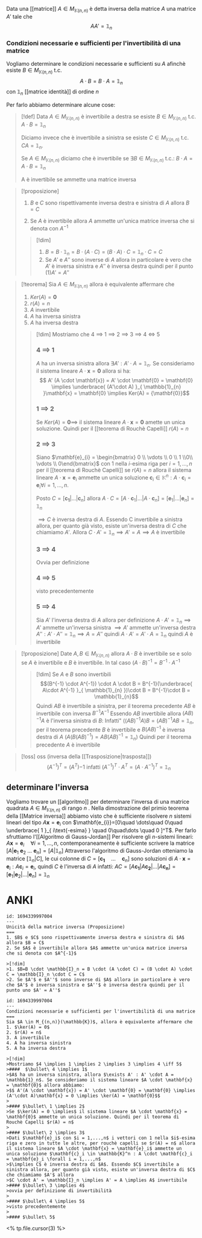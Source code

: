 Data una [[matrice]] $A \in M_{\mathbb{K}(n,n)}$ è detta inversa della matrice $A$ una matrice $A'$ tale che
$$ A A' = \mathbb{1}_{n}$$



### Condizioni necessarie e sufficienti per l'invertibilità di una matrice
Vogliamo determinare le condizioni necessarie e sufficienti su $A$ afinchè esiste $B \in M_{\mathbb{K}(n,n)}$  t.c.
$$ A \cdot B = B \cdot A = \mathbb{1}_{n} $$
con $\mathbb{1}_{n}$ [[matrice identità]] di ordine $n$


Per farlo abbiamo determinare alcune cose:

>[!def]
>Data $A \in M_{\mathbb{K}(n,n)}$ è invertibile a destra se esiste $B \in M_{\mathbb{K}(n,n)}$ t.c. $A \cdot B = \mathbb{1}_{n}$
>
>Diciamo invece che è invertibile a sinistra se esiste $C \in M_{\mathbb{K}(n,n)}$ t.c. $CA = \mathbb{1}_{n}$.
>
> Se $A \in M_{\mathbb{K}(n,n)}$ diciamo che è invertibile se $\exists B \in M_{\mathbb{K}(n,n)}$ t.c.: $B \cdot A = A \cdot B = \mathbb{1}_{n}$
>
>A è invertibile se ammette una matrice inversa


>[!proposizione]
 >1. $B$ e $C$ sono rispettivamente inversa destra e sinistra di $A$ allora $B = C$
>
> 2. Se $A$ è invertibile allora $A$ ammette un'unica matrice inversa che si denota con $A^{-1}$
>
>>[!dim]
>> 1. $B = B \cdot \mathbb{1}_{n} = B \cdot (A \cdot C) = (B \cdot A) \cdot C = \mathbb{1}_{n} \cdot C = C$ 
>> 2. Se $A'$ e $A''$ sono inverse di $A$ allora in particolare è vero che $A'$ è inversa sinistra e $A''$ è inversa destra quindi per il punto $(1) A' = A''$



>[!teorema]
>Sia $A \in M_{\mathbb{K}(n,n)}$ allora è equivalente affermare che
>1. $Ker(A) = {\mathbf{0}}$
>2. $r(A) = n$
>3. $A$ invertibile
>4. $A$ ha inversa sinistra
>5. $A$ ha inversa destra
>
>>[!dim]
>>Mostriamo che 4 $\implies$ 1 $\implies$ 2 $\implies$ 3 $\implies$ 4 $\iff$ 5
>>
>> ### 4 $\implies$ 1
>> $A$ ha un inversa sinistra allora $\exists A' : A' \cdot A = \mathbb{1}_{n}$. Se consideriamo il sistema lineare $A \cdot \mathbf{x} = \mathbf{0}$ allora si ha:
>> $$  A' (A \cdot \mathbf{x}) = A' \cdot \mathbf{0} = \mathbf{0} \implies \underbrace{ (A'\cdot A) }_{ \mathbb{1}_{n} }\mathbf{x} = \mathbf{0} \implies Ker(A) = {\mathbf{0}}$$
>>
>>### 1 $\implies$ 2
>> Se $Ker(A) = {\mathbf{0}} \implies$ il sistema lineare $A \cdot \mathbf{x} = \mathbf{0}$ amette un unica soluzione. Quindi per il [[teorema di Rouchè Capelli]] $r(A) = n$
>>
>> ### 2 $\implies$ 3
>> Siano $\mathbf{e}_{i} = \begin{bmatrix} 0 \\ \vdots \\ 0 \\ 1 \\0\\ \vdots \\ 0\end{bmatrix}$ con $1$ nella $i$-esima riga per $i = 1,\dots,n$ per il [[teorema di Rouchè Capelli]] se $r(A) = n$ allora il sistema lineare $A \cdot \mathbf{x} = \mathbf{e}_{i}$ ammette un unica soluzione $\mathbf{c}_{i} \in \mathbb{K}^n : A \cdot \mathbf{c}_{i}=\mathbf{e}_{i} \forall i = 1,\dots,n$.
>> 
>> Posto $C = [\mathbf{c_{1}}|\dots| \mathbf{c}_{n}]$ 
>> allora $A \cdot C = [A \cdot \mathbf{c}_{1}| \dots | A \cdot \mathbf{c}_{n}] = [\mathbf{e}_{1}|\dots|\mathbf{e}_{n}] = \mathbb{1}_{n}$ 
>> 
>> $\implies C$ è inversa destra di $A$. Essendo C invertibile a sinistra allora, per quanto già visto, esiste un'inversa destra di $C$ che chiamiamo $A'$. Allora $C \cdot A' = \mathbb{1}_{n} \implies A' = A \implies A$ è invertibile
>> ### 3 $\implies$ 4
>> Ovvia per definizione
>>
>>### 4 $\implies$ 5
>>visto precedentemente
>>### 5 $\implies$ 4
>>Sia $A'$ l'inversa destra di $A$ allora per definizione $A \cdot A' = \mathbb{1}_{n} \implies A'$ ammette un'inversa sinistra $\implies A'$  ammette un'inversa destra $A'': A' \cdot A'' = \mathbb{1}_{n} \implies A = A''$ quindi $A \cdot A' = A' \cdot A = \mathbb{1}_{n}$ quindi $A$ è invertibile


>[!proposizione]
>Date $A,B \in M_{\mathbb{K}(n,n)}$ allora $A \cdot B$ è invertibile se e solo se $A$ è invertibile e $B$ è invertibile. In tal caso $(A \cdot B)^{-1} = B^{-1}\cdot A^{-1}$
>
>>[!dim]
>>Se $A$ e $B$ sono invertibili
>>$$(B^{-1} \cdot A^{-1}) \cdot A \cdot B = B^{-1}(\underbrace{ A\cdot A^{-1} }_{ \mathbb{1}_{n} })\cdot B = B^{-1}\cdot B = \mathbb{1}_{n}$$
>Quindi $AB$ è invertibile a sinistra, per il teorema precedente $AB$ è invertibile con inversa $B^{-1}A^{-1}$
>Essendo $AB$ invertibile allora $(AB)^{-1}A$ è l'inversa sinistra di $B$:
>Infatti" $((AB)^{-1}A)B = (AB)^{-1}AB = \mathbb{1}_{n}$, per il teorema precedente $B$ è invertibile e $B(AB)^{-1}$ è inversa destra di $A$ ($A(B(AB)^{-1})=AB(AB)^{-1} = \mathbb{1}_{n}$) 
>Quindi per il teorema precedente $A$ è invertibile


>[!oss] oss (inversa della [[Trasposizione|trasposta]])
> $$ (A^{-1})^{T} = (A^T){-1} \text{  infatti  } (A^{-1})^{T} \cdot A^{T} = (A \cdot A^{-1})^{T} = \mathbb{1}_{n} $$

## determinare l'inversa
Vogliamo trovare un [[algoritmo]] per determinare l'inversa di una matrice quadrata $A \in M_{\mathbb{K}(n,n)}$ di rango $n$ .
Nella dimostrazione del primio teorema della [[Matrice inversa]] abbiamo visto che è sufficiente risolvere $n$ sistemi lineari del tipo $A \mathbf{x} = \mathbf{e}_{i}$ con $\mathbf{e_{i}}=[0\quad \dots\quad 0\quad \underbrace{ 1 }_{ i\text{-esima} } \quad 0\quad\dots \quad 0 ]^T$.
Per farlo sfruttiamo l'[[Algoritmo di Gauss-Jordan]]
Per risolvere gli $n$-sistemi lineari: $A\mathbf{x} = \mathbf{e}_{i}\quad \forall i = 1, \dots, n$, contemporaneamente è sufficiente scrivere la matrice $[A| \mathbf{e}_{1}\ \mathbf{e}_{2}\ \dots\ \mathbf{e}_{n}] = [A|\mathbb{1}_{n}]$
Attraverso l'algoritmo di Gauss-Jordan otteniamo la matrice $[\mathbb{1}_{n}|C]$, le cui colonne di $C = [\mathbf{c_{1}}\quad\dots\quad \mathbf{c}_{n}]$ sono soluzioni di $A \cdot \mathbf{x} = \mathbf{e}_{i} : A \mathbf{c}_{i} = \mathbf{e}_{i}$, quindi $C$ è l'inversa di $A$ infatti: $AC = [A \mathbf{c_{1}}| A \mathbf{c_{2}}|\dots|A\mathbf{c_{n}}]=[\mathbf{e}_{1}|\mathbf{e}_{2}|\dots|\mathbf{e}_{n}] = \mathbb{1}_{n}$


# ANKI

```anki
id: 1694339997004
---
Unicità della matrice inversa (Proposizione)
===
1. $B$ e $C$ sono rispettivamente inversa destra e sinistra di $A$ allora $B = C$
2. Se $A$ è invertibile allora $A$ ammette un'unica matrice inversa che si denota con $A^{-1}$

>[!dim]
>1. $B=B \cdot \mathbb{I}_n = B \cdot (A \cdot C) = (B \cdot A) \cdot C = \mathbb{I}_n \cdot C = C$
>2. Se $A'$ e $A''$ sono inverse di $A$ allora in particolare è vero che $A'$ è inversa sinistra e $A''$ è inversa destra quindi per il punto uno $A' = A''$
```


```anki
id: 1694339997004
---
Condizioni necessarie e sufficienti per l'invertibilità di una matrice
===
Sia $A \in M_{(n,n)}(\mathbb{K})$, allora è equivalente affermare che
1. $\ker(A) = 0$
2. $r(A) = n$
3. A invertibile
4. A ha inversa sinistra
5. A ha inversa destra

>[!dim]
>Mostriamo $4 \implies 1 \implies 2 \implies 3 \implies 4 \iff 5$
>####  $\bullet\ 4 \implies 1$
>$A$ ha un inversa sinistra, allora $\exists A' : A' \cdot A = \mathbb{1}_n$. Se consideriamo il sistema lineare $A \cdot \mathbf{x} = \mathbf{0}$ allora abbiamo:
>$$ A'(A \cdot \mathbf{x}) = A' \cdot \mathbf{0} = \mathbf{0} \implies (A'\cdot A)\mathbf{x} = 0 \implies \ker(A) = \mathbf{0}$$
>
>#### $\bullet\ 1 \implies 2$
>Se $\ker(A) = 0 \implies$ il sistema lineare $A \cdot \mathbf{x} = \mathbf{0}$ ammette un unica soluzione. Quindi per il teorema di Rouchè Capelli $r(A) = n$
>
>#### $\bullet\ 2 \implies 3$
>Dati $\mathbf{e}_i$ con $i = 1,...,n$ i vettori con 1 nella $i$-esima riga e zero in tutte le altre, per rouchè capelli se $r(A) = n$ allora il sistema lineare $A \cdot \mathbf{x} = \mathbf{e}_i$ ammette un unica soluzione $\mathbf{c}_i \in \mathbb{K}^n : A \cdot \mathbf{c}_i = \mathbf{e}_i \forall i = 1,...,n$ 
>$\implies C$ è inversa destra di $A$. Essendo $C$ invertibile a sinistra allora, per quanto già visto, esiste un'inversa destra di $C$ che chiamiamo $A'$ allora
>$C \cdot A' = \mathbb{I}_n \implies A' = A \implies A$ invertibile
>#### $\bullet\ 3 \implies 4$
>ovvia per definizione di invertibilità
>
>#### $\bullet\ 4 \implies 5$
>visto precedentemente
>
>#### $\bullet\ 5$
```

<% tp.file.cursor(3) %>
